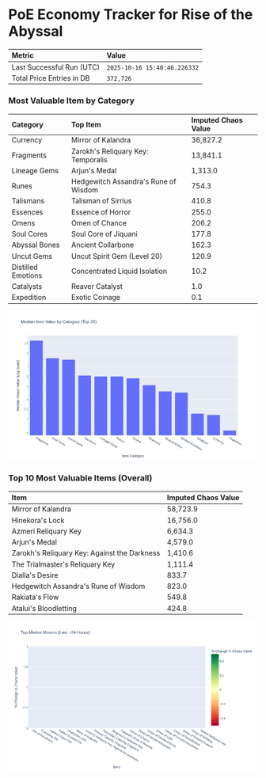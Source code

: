 # PoE Economy Tracker for Rise of the Abyssal

<!-- START_MAINTENANCE -->
| Metric | Value |
|:---|:---|
| Last Successful Run (UTC) | `2025-10-16 15:40:46.226332` |
| Total Price Entries in DB | `372,726` |

<!-- END_MAINTENANCE -->

<!-- START_DATAFRAME_DEBUG -->
<!-- END_DATAFRAME_DEBUG -->

<!-- START_CATEGORY_ANALYSIS -->
### Most Valuable Item by Category
| Category | Top Item | Imputed Chaos Value |
| :--- | :--- | :--- |
| Currency | Mirror of Kalandra | 36,827.2 |
| Fragments | Zarokh's Reliquary Key: Temporalis | 13,841.1 |
| Lineage Gems | Arjun's Medal | 1,313.0 |
| Runes | Hedgewitch Assandra's Rune of Wisdom | 754.3 |
| Talismans | Talisman of Sirrius | 410.8 |
| Essences | Essence of Horror | 255.0 |
| Omens | Omen of Chance | 206.2 |
| Soul Cores | Soul Core of Jiquani | 177.8 |
| Abyssal Bones | Ancient Collarbone | 162.3 |
| Uncut Gems | Uncut Spirit Gem (Level 20) | 120.9 |
| Distilled Emotions | Concentrated Liquid Isolation | 10.2 |
| Catalysts | Reaver Catalyst | 1.0 |
| Expedition | Exotic Coinage | 0.1 |


![Category Analysis Chart](charts/category_analysis.png)
<!-- END_ANALYSIS -->

<!-- START_ANALYSIS -->
### Top 10 Most Valuable Items (Overall)
| Item | Imputed Chaos Value |
| :--- | :--- |
| Mirror of Kalandra | 58,723.9 |
| Hinekora's Lock | 16,756.0 |
| Azmeri Reliquary Key | 6,634.3 |
| Arjun's Medal | 4,579.0 |
| Zarokh's Reliquary Key: Against the Darkness | 1,410.6 |
| The Trialmaster's Reliquary Key | 1,111.4 |
| Dialla's Desire | 833.7 |
| Hedgewitch Assandra's Rune of Wisdom | 823.0 |
| Rakiata's Flow | 549.8 |
| Atalui's Bloodletting | 424.8 |


![Market Movers Chart](charts/market_movers.png)
<!-- END_ANALYSIS -->
